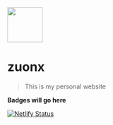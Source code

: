 <img width="80" src="https://i.loli.net/2019/03/03/5c7ac2cd8ec75.jpg">

# zuonx

> This is my personal website

**Badges will go here**

[![Netlify Status](https://api.netlify.com/api/v1/badges/1eab65c2-8507-4227-b04b-10958cd9618d/deploy-status)](https://app.netlify.com/sites/zuonx/deploys)
